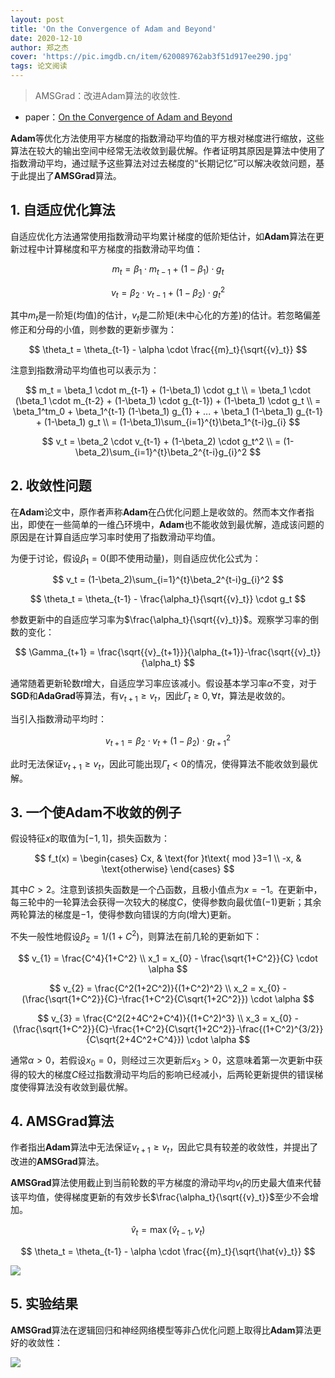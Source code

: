 ```yaml
---
layout: post
title: 'On the Convergence of Adam and Beyond'
date: 2020-12-10
author: 郑之杰
cover: 'https://pic.imgdb.cn/item/620089762ab3f51d917ee290.jpg'
tags: 论文阅读
---
```


> AMSGrad：改进Adam算法的收敛性.

- paper：[On the Convergence of Adam and Beyond](https://arxiv.org/abs/1904.09237)
  
**Adam**等优化方法使用平方梯度的指数滑动平均值的平方根对梯度进行缩放，这些算法在较大的输出空间中经常无法收敛到最优解。作者证明其原因是算法中使用了指数滑动平均，通过赋予这些算法对过去梯度的“长期记忆”可以解决收敛问题，基于此提出了**AMSGrad**算法。 

## 1. 自适应优化算法

自适应优化方法通常使用指数滑动平均累计梯度的低阶矩估计，如**Adam**算法在更新过程中计算梯度和平方梯度的指数滑动平均值：

$$ m_t = \beta_1 \cdot m_{t-1} + (1-\beta_1) \cdot g_t $$

$$ v_t = \beta_2 \cdot v_{t-1} + (1-\beta_2) \cdot g_t^2 $$

其中$m_t$是一阶矩(均值)的估计，$v_t$是二阶矩(未中心化的方差)的估计。若忽略偏差修正和分母的小值，则参数的更新步骤为：

$$ \theta_t = \theta_{t-1} - \alpha \cdot \frac{{m}_t}{\sqrt{{v}_t}} $$

注意到指数滑动平均值也可以表示为：

$$ m_t = \beta_1 \cdot m_{t-1} + (1-\beta_1) \cdot g_t \\ = \beta_1 \cdot (\beta_1 \cdot m_{t-2} + (1-\beta_1) \cdot g_{t-1}) + (1-\beta_1) \cdot g_t \\ = \beta_1^tm_0 + \beta_1^{t-1} (1-\beta_1)  g_{1} + ... + \beta_1 (1-\beta_1)  g_{t-1} +  (1-\beta_1)  g_t \\ = (1-\beta_1)\sum_{i=1}^{t}\beta_1^{t-i}g_{i} $$

$$ v_t = \beta_2 \cdot v_{t-1} + (1-\beta_2) \cdot g_t^2 \\ = (1-\beta_2)\sum_{i=1}^{t}\beta_2^{t-i}g_{i}^2 $$

## 2. 收敛性问题

在**Adam**论文中，原作者声称**Adam**在凸优化问题上是收敛的。然而本文作者指出，即使在一些简单的一维凸环境中，**Adam**也不能收敛到最优解，造成该问题的原因是在计算自适应学习率时使用了指数滑动平均值。

为便于讨论，假设$\beta_1=0$(即不使用动量)，则自适应优化公式为：

$$ v_t  = (1-\beta_2)\sum_{i=1}^{t}\beta_2^{t-i}g_{i}^2 $$

$$ \theta_t = \theta_{t-1} - \frac{\alpha_t}{\sqrt{{v}_t}} \cdot g_t $$

参数更新中的自适应学习率为$\frac{\alpha_t}{\sqrt{{v}_t}}$。观察学习率的倒数的变化：

$$ \Gamma_{t+1} = \frac{\sqrt{{v}_{t+1}}}{\alpha_{t+1}}-\frac{\sqrt{{v}_t}}{\alpha_t} $$

通常随着更新轮数$t$增大，自适应学习率应该减小。假设基本学习率$\alpha$不变，对于**SGD**和**AdaGrad**等算法，有$v_{t+1} \geq v_t$，因此$\Gamma_{t} \geq 0, \forall t$，算法是收敛的。


当引入指数滑动平均时：

$$ v_{t+1} = \beta_2 \cdot v_{t} + (1-\beta_2) \cdot g_{t+1}^2 $$

此时无法保证$v_{t+1} \geq v_t$，因此可能出现$\Gamma_{t}<0$的情况，使得算法不能收敛到最优解。

## 3. 一个使Adam不收敛的例子

假设特征$x$的取值为$[-1,1]$，损失函数为：

$$ f_t(x) = \begin{cases} Cx, & \text{for }t\text{ mod }3=1 \\ -x, & \text{otherwise} \end{cases} $$

其中$C>2$。注意到该损失函数是一个凸函数，且极小值点为$x=-1$。在更新中，每三轮中的一轮算法会获得一次较大的梯度$C$，使得参数向最优值($-1$)更新；其余两轮算法的梯度是$-1$，使得参数向错误的方向(增大)更新。

不失一般性地假设$\beta_2 = 1/(1+C^2)$，则算法在前几轮的更新如下：

$$ v_{1} = \frac{C^4}{1+C^2} \\ x_1 = x_{0} - \frac{\sqrt{1+C^2}}{C} \cdot \alpha $$

$$ v_{2} = \frac{C^2(1+2C^2)}{(1+C^2)^2} \\ x_2 = x_{0} - (\frac{\sqrt{1+C^2}}{C}-\frac{1+C^2}{C\sqrt{1+2C^2}}) \cdot \alpha $$

$$ v_{3} = \frac{C^2(2+4C^2+C^4)}{(1+C^2)^3} \\ x_3 = x_{0} - (\frac{\sqrt{1+C^2}}{C}-\frac{1+C^2}{C\sqrt{1+2C^2}}-\frac{(1+C^2)^{3/2}}{C\sqrt{2+4C^2+C^4}}) \cdot \alpha $$

通常$\alpha>0$，若假设$x_0=0$，则经过三次更新后$x_3>0$，这意味着第一次更新中获得的较大的梯度$C$经过指数滑动平均后的影响已经减小，后两轮更新提供的错误梯度使得算法没有收敛到最优解。

## 4. AMSGrad算法

作者指出**Adam**算法中无法保证$v_{t+1} \geq v_t$，因此它具有较差的收敛性，并提出了改进的**AMSGrad**算法。

**AMSGrad**算法使用截止到当前轮数的平方梯度的滑动平均$v_t$的历史最大值来代替该平均值，使得梯度更新的有效步长$\frac{\alpha_t}{\sqrt{{v}_t}}$至少不会增加。

$$ \hat{v}_t = \max(\hat{v}_{t-1},v_t) $$

$$ \theta_t = \theta_{t-1} - \alpha \cdot \frac{{m}_t}{\sqrt{\hat{v}_t}} $$

![](https://pic.imgdb.cn/item/620261542ab3f51d912fc385.jpg)

## 5. 实验结果

**AMSGrad**算法在逻辑回归和神经网络模型等非凸优化问题上取得比**Adam**算法更好的收敛性：

![](https://pic.imgdb.cn/item/620262bb2ab3f51d9131176a.jpg)